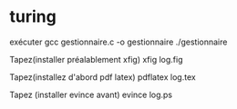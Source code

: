 # turing
exécuter gcc gestionnaire.c -o gestionnaire
./gestionnaire

Tapez(installer préalablement xfig)
xfig log.fig

Tapez(installez d'abord pdf latex)
pdflatex log.tex

Tapez (installer evince avant)
evince log.ps

